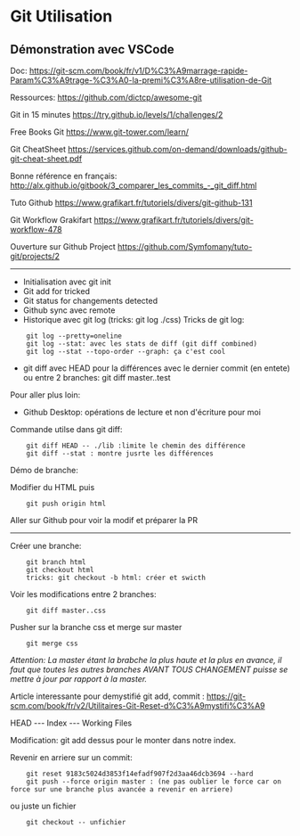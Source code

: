 # Git Utilisation

## Démonstration avec VSCode

Doc: https://git-scm.com/book/fr/v1/D%C3%A9marrage-rapide-Param%C3%A9trage-%C3%A0-la-premi%C3%A8re-utilisation-de-Git

Ressources:
https://github.com/dictcp/awesome-git


Git in 15 minutes
https://try.github.io/levels/1/challenges/2

Free Books Git
https://www.git-tower.com/learn/

Git CheatSheet
https://services.github.com/on-demand/downloads/github-git-cheat-sheet.pdf


Bonne référence en français:
http://alx.github.io/gitbook/3_comparer_les_commits_-_git_diff.html


Tuto Github
https://www.grafikart.fr/tutoriels/divers/git-github-131

Git Workflow Grakifart
https://www.grafikart.fr/tutoriels/divers/git-workflow-478

Ouverture sur Github Project
https://github.com/Symfomany/tuto-git/projects/2


------------------------------------------------------------------------------------------------------

+ Initialisation avec git init
+ Git add for tricked
+ Git status for changements detected
+ Github sync avec remote
+ Historique avec git log (tricks: git log ./css)
Tricks de git log:
```
    git log --pretty=oneline
    git log --stat: avec les stats de diff (git diff combined)
    git log --stat --topo-order --graph: ça c'est cool
```
+ git diff avec HEAD pour la différences avec le dernier commit (en entete) ou entre 2 branches: git diff master..test


Pour aller plus loin:

+ Github Desktop: opérations de lecture et non d'écriture pour moi


Commande utilse dans git diff:
```
    git diff HEAD -- ./lib :limite le chemin des différence
    git diff --stat : montre jusrte les différences
```


Démo de branche:

Modifier du HTML puis
```
    git push origin html
```
Aller sur Github pour voir la modif et préparer la PR

---------------------
Créer une branche: 

```
    git branch html
    git checkout html
    tricks: git checkout -b html: créer et swicth
```

Voir les modifications entre 2 branches:

```
    git diff master..css
```

Pusher sur la branche css et merge sur master

```
    git merge css
```

*Attention: La master étant la brabche la plus haute et la plus en avance, 
il faut que toutes les autres branches AVANT TOUS CHANGEMENT puisse se mettre à jour par rapport à la master.*


Article interessante pour demystifié git add, commit :
https://git-scm.com/book/fr/v2/Utilitaires-Git-Reset-d%C3%A9mystifi%C3%A9

HEAD --- Index --- Working Files

Modification: git add dessus pour le monter dans notre index.



Revenir en arriere sur un commit:

```
    git reset 9183c5024d3853f14efadf907f2d3aa46dcb3694 --hard
    git push --force origin master : (ne pas oublier le force car on force sur une branche plus avancée a revenir en arriere)
```

ou juste un fichier

```
    git checkout -- unfichier
```


